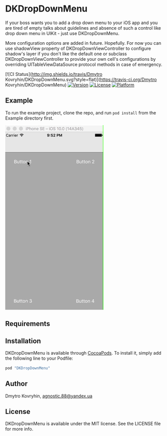 # DKDropDownMenu

If your boss wants you to add a drop down menu to your iOS app and you are tired of empty talks about guidelines and absence of such a control like drop down menu in UIKit - just use DKDropDownMenu.

More configuration options are added in future. Hopefully. For now you can use shadowView property of DKDropDownViewController to configure shadow's layer if you don't like the default one or subclass DKDropDownViewController to provide your own cell's configurations by overriding UITableViewDataSource protocol methods in case of emergency.

[![CI Status](http://img.shields.io/travis/Dmytro Kovryhin/DKDropDownMenu.svg?style=flat)](https://travis-ci.org/Dmytro Kovryhin/DKDropDownMenu)
[![Version](https://img.shields.io/cocoapods/v/DKDropDownMenu.svg?style=flat)](http://cocoapods.org/pods/DKDropDownMenu)
[![License](https://img.shields.io/cocoapods/l/DKDropDownMenu.svg?style=flat)](http://cocoapods.org/pods/DKDropDownMenu)
[![Platform](https://img.shields.io/cocoapods/p/DKDropDownMenu.svg?style=flat)](http://cocoapods.org/pods/DKDropDownMenu)

## Example

To run the example project, clone the repo, and run `pod install` from the Example directory first.

![](Demo/menus.gif)

## Requirements

## Installation

DKDropDownMenu is available through [CocoaPods](http://cocoapods.org). To install
it, simply add the following line to your Podfile:

```ruby
pod "DKDropDownMenu"
```

## Author

Dmytro Kovryhin, agnostic.88@yandex.ua

## License

DKDropDownMenu is available under the MIT license. See the LICENSE file for more info.
